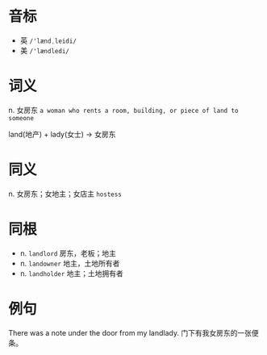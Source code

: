 # 音标

- 英 `/'lændˌleidi/`
- 美 `/'lændledi/`

# 词义

n. 女房东
`a woman who rents a room, building, or piece of land to someone`



land(地产) + lady(女士) → 女房东

# 同义

n. 女房东；女地主；女店主
`hostess`

# 同根

- n. `landlord` 房东，老板；地主
- n. `landowner` 地主，土地所有者
- n. `landholder` 地主；土地拥有者

# 例句

There was a note under the door from my landlady.
门下有我女房东的一张便条。


